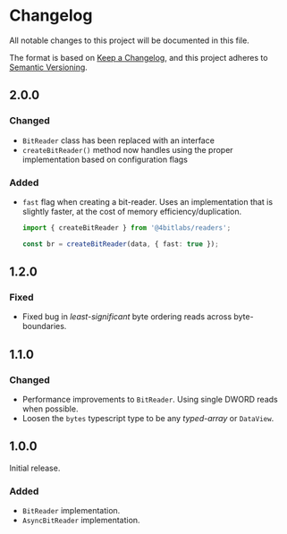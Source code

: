 # Changelog

All notable changes to this project will be documented in this file.

The format is based on [Keep a Changelog](https://keepachangelog.com/en/1.0.0/),
and this project adheres to [Semantic Versioning](https://semver.org/spec/v2.0.0.html).

## 2.0.0

### Changed

- `BitReader` class has been replaced with an interface
- `createBitReader()` method now handles using the proper implementation based on configuration flags

### Added

- `fast` flag when creating a bit-reader. Uses an implementation that is slightly faster, at the cost of memory
  efficiency/duplication.

  ```ts
  import { createBitReader } from '@4bitlabs/readers';

  const br = createBitReader(data, { fast: true });
  ```

## 1.2.0

### Fixed

- Fixed bug in _least-significant_ byte ordering reads across byte-boundaries.

## 1.1.0

### Changed

- Performance improvements to `BitReader`. Using single DWORD reads when possible.
- Loosen the `bytes` typescript type to be any _typed-array_ or `DataView`.

## 1.0.0

Initial release.

### Added

- `BitReader` implementation.
- `AsyncBitReader` implementation.
